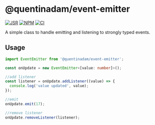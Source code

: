 # @quentinadam/event-emitter

[![JSR][jsr-image]][jsr-url] [![NPM][npm-image]][npm-url] [![CI][ci-image]][ci-url]

A simple class to handle emitting and listening to strongly typed events.

## Usage

```ts
import EventEmitter from '@quentinadam/event-emitter';

const onUpdate = new EventEmitter<[value: number]>();

//add listener
const listener = onUpdate.addListener((value) => {
  console.log('value updated', value);
});

//emit
onUpdate.emit(17);

//remove listener
onUpdate.removeListener(listener);
```

[ci-image]: https://img.shields.io/github/actions/workflow/status/quentinadam/deno-event-emitter/ci.yml?branch=main&logo=github&style=flat-square
[ci-url]: https://github.com/quentinadam/deno-event-emitter/actions/workflows/ci.yml
[npm-image]: https://img.shields.io/npm/v/@quentinadam/event-emitter.svg?style=flat-square
[npm-url]: https://npmjs.org/package/@quentinadam/event-emitter
[jsr-image]: https://jsr.io/badges/@quentinadam/event-emitter?style=flat-square
[jsr-url]: https://jsr.io/@quentinadam/event-emitter
